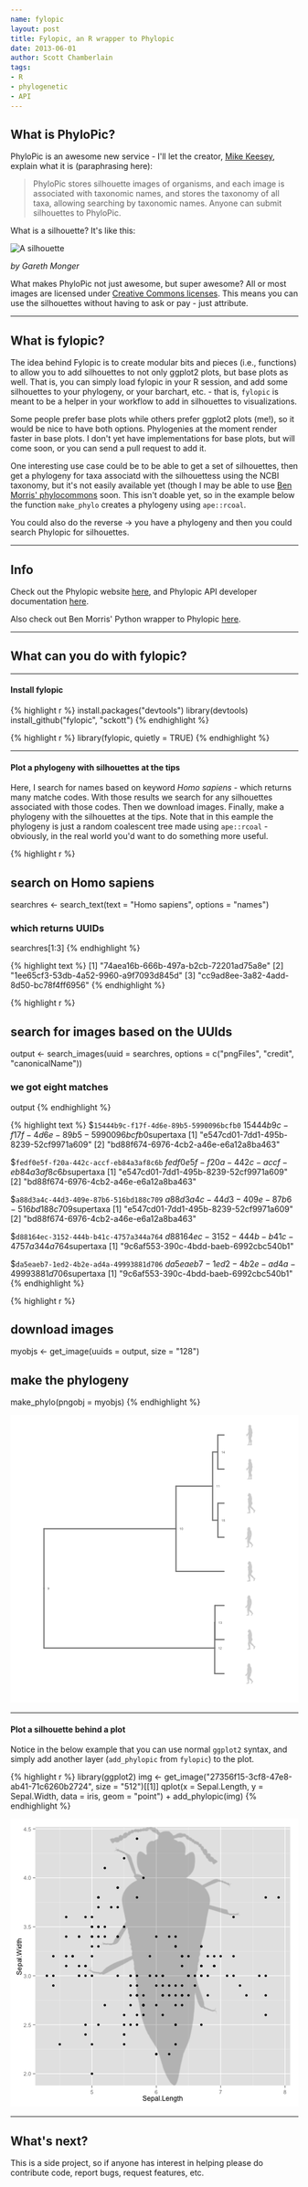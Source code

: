 ```yaml
---
name: fylopic
layout: post
title: Fylopic, an R wrapper to Phylopic
date: 2013-06-01
author: Scott Chamberlain
tags: 
- R
- phylogenetic
- API
---
```


## What is PhyloPic?

PhyloPic is an awesome new service - I'll let the creator, [Mike Keesey](http://tmkeesey.net/), explain what it is (paraphrasing here): 

> PhyloPic stores silhouette images of organisms, and each image is associated with taxonomic names, and stores the taxonomy of all taxa, allowing searching by taxonomic names. Anyone can submit silhouettes to PhyloPic. 

What is a silhouette?  It's like this:

![A silhouette](http://phylopic.org/assets/images/submissions/bedd622a-4de2-4067-8c70-4aa44326d229.128.png)

*by Gareth Monger*


What makes PhyloPic not just awesome, but super awesome? All or most images are licensed under [Creative Commons licenses](http://creativecommons.org/). This means you can use the silhouettes without having to ask or pay - just attribute. 

***************

## What is fylopic?

The idea behind Fylopic is to create modular bits and pieces (i.e., functions) to allow you to add silhouettes to not only ggplot2 plots, but base plots as well. That is, you can simply load fylopic in your R session, and add some silhouettes to your phylogeny, or your barchart, etc. - that is, `fylopic` is meant to be a helper in your workflow to add in silhouettes to visualizations. 

Some people prefer base plots while others prefer ggplot2 plots (me!), so it would be nice to have both options. Phylogenies at the moment render faster in base plots. I don't yet have implementations for base plots, but will come soon, or you can send a pull request to add it. 

One interesting use case could be to be able to get a set of silhouettes, then get a phylogeny for taxa associatd with the silhouettess using the NCBI taxonomy, but it's not easily available yet (though I may be able to use [Ben Morris' phylocommons](https://github.com/bendmorris/phylocommons) soon. This isn't doable yet, so in the example below the function `make_phylo` creates a phylogeny using `ape::rcoal`.

You could also do the reverse -> you have a phylogeny and then you could search Phylopic for silhouettes. 

***************

## Info

Check out the Phylopic website [here](http://phylopic.org/), and Phylopic API developer documentation [here](http://phylopic.org/api/). 

Also check out Ben Morris' Python wrapper to Phylopic [here](https://github.com/bendmorris/python-phylopic). 

***************

## What can you do with fylopic?

***************

#### Install fylopic

{% highlight r %}
install.packages("devtools")
library(devtools)
install_github("fylopic", "sckott")
{% endhighlight %}



{% highlight r %}
library(fylopic, quietly = TRUE)
{% endhighlight %}


***************

#### Plot a phylogeny with silhouettes at the tips

Here, I search for names based on keyword *Homo sapiens* - which returns many matche codes. With those results we search for any silhouettes associated with those codes. Then we download images. Finally, make a phylogeny with the silhouettes at the tips. Note that in this eample the phylogeny is just a random coalescent tree made using `ape::rcoal` - obviously, in the real world you'd want to do something more useful. 


{% highlight r %}
## search on Homo sapiens
searchres <- search_text(text = "Homo sapiens", options = "names")

### which returns UUIDs
searchres[1:3]
{% endhighlight %}



{% highlight text %}
[1] "74aea16b-666b-497a-b2cb-72201ad75a8e"
[2] "1ee65cf3-53db-4a52-9960-a9f7093d845d"
[3] "cc9ad8ee-3a82-4add-8d50-bc78f4ff6956"
{% endhighlight %}



{% highlight r %}

## search for images based on the UUIds
output <- search_images(uuid = searchres, options = c("pngFiles", "credit", 
    "canonicalName"))

### we got eight matches
output
{% endhighlight %}



{% highlight text %}
$`15444b9c-f17f-4d6e-89b5-5990096bcfb0`
$`15444b9c-f17f-4d6e-89b5-5990096bcfb0`$supertaxa
[1] "e547cd01-7dd1-495b-8239-52cf9971a609"
[2] "bd88f674-6976-4cb2-a46e-e6a12a8ba463"


$`fedf0e5f-f20a-442c-accf-eb84a3af8c6b`
$`fedf0e5f-f20a-442c-accf-eb84a3af8c6b`$supertaxa
[1] "e547cd01-7dd1-495b-8239-52cf9971a609"
[2] "bd88f674-6976-4cb2-a46e-e6a12a8ba463"


$`a88d3a4c-44d3-409e-87b6-516bd188c709`
$`a88d3a4c-44d3-409e-87b6-516bd188c709`$supertaxa
[1] "e547cd01-7dd1-495b-8239-52cf9971a609"
[2] "bd88f674-6976-4cb2-a46e-e6a12a8ba463"


$`d88164ec-3152-444b-b41c-4757a344a764`
$`d88164ec-3152-444b-b41c-4757a344a764`$supertaxa
[1] "9c6af553-390c-4bdd-baeb-6992cbc540b1"


$`da5eaeb7-1ed2-4b2e-ad4a-49993881d706`
$`da5eaeb7-1ed2-4b2e-ad4a-49993881d706`$supertaxa
[1] "9c6af553-390c-4bdd-baeb-6992cbc540b1"
{% endhighlight %}



{% highlight r %}

## download images
myobjs <- get_image(uuids = output, size = "128")

## make the phylogeny
make_phylo(pngobj = myobjs)
{% endhighlight %}

![center](/img/2013-06-01-fylopic/unnamed-chunk-1.png) 


***************

#### Plot a silhouette behind a plot

Notice in the below example that you can use normal `ggplot2` syntax, and simply add another layer (`add_phylopic` from `fylopic`) to the plot.


{% highlight r %}
library(ggplot2)
img <- get_image("27356f15-3cf8-47e8-ab41-71c6260b2724", size = "512")[[1]]
qplot(x = Sepal.Length, y = Sepal.Width, data = iris, geom = "point") + add_phylopic(img)
{% endhighlight %}

![center](/img/2013-06-01-fylopic/unnamed-chunk-2.png) 


***************

## What's next?

This is a side project, so if anyone has interest in helping please do contribute code, report bugs, request features, etc. 
